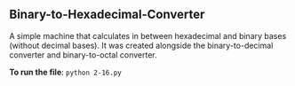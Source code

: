 ## Binary-to-Hexadecimal-Converter
A simple machine that calculates in between hexadecimal and binary bases (without decimal bases).
It was created alongside the binary-to-decimal converter and binary-to-octal converter.

**To run the file**: `python 2-16.py`
